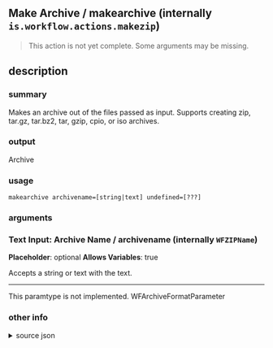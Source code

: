 
## Make Archive / makearchive (internally `is.workflow.actions.makezip`)

> This action is not yet complete. Some arguments may be missing.



## description
### summary
Makes an archive out of the files passed as input. Supports creating zip, tar.gz, tar.bz2, tar, gzip, cpio, or iso archives.

### output
Archive

### usage
`makearchive archivename=[string|text] undefined=[???]`

### arguments
### Text Input: Archive Name / archivename (internally `WFZIPName`)
**Placeholder**: optional
**Allows Variables**: true


Accepts a string 
or text
with the text.

---

This paramtype is not implemented. WFArchiveFormatParameter

### other info

<details><summary>source json</summary>
```json
{
	"ActionClass": "WFMakeArchiveAction",
	"ActionKeywords": [
		"make",
		"generate",
		"gzip"
	],
	"Category": "Documents",
	"Description": {
		"DescriptionResult": "Archive",
		"DescriptionSummary": "Makes an archive out of the files passed as input. Supports creating zip, tar.gz, tar.bz2, tar, gzip, cpio, or iso archives."
	},
	"IconName": "Documents.png",
	"Input": {
		"Multiple": true,
		"Required": true,
		"Types": [
			"WFContentItem"
		]
	},
	"LastModifiedDate": "2016-09-23T05:00:00.000Z",
	"Name": "Make Archive",
	"Output": {
		"Multiple": false,
		"OutputName": "Archive",
		"Types": [
			"WFGenericFileContentItem"
		]
	},
	"Parameters": [
		{
			"Class": "WFTextInputParameter",
			"Key": "WFZIPName",
			"Label": "Archive Name",
			"Placeholder": "optional",
			"TextAlignment": "Right"
		},
		{
			"Class": "WFArchiveFormatParameter",
			"Key": "WFArchiveFormat",
			"Label": "Format"
		}
	],
	"Subcategory": "Archives"
}
```
</details>
